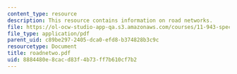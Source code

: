 ```yaml
---
content_type: resource
description: This resource contains information on road networks.
file: https://ol-ocw-studio-app-qa.s3.amazonaws.com/courses/11-943-special-studies-in-urban-studies-and-planning-the-cardener-river-corridor-workshop-fall-2001/8884480e8cacd83f4b73ff7b610cf7b2_roadnetwo.pdf
file_type: application/pdf
parent_uid: c89be297-2405-dca0-efd8-b374828b3c9c
resourcetype: Document
title: roadnetwo.pdf
uid: 8884480e-8cac-d83f-4b73-ff7b610cf7b2
---
```

